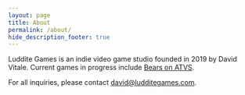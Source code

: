 ```yaml
---
layout: page
title: About
permalink: /about/
hide_description_footer: true
---
```


Luddite Games is an indie video game studio founded in 2019 by David Vitale. Current games in progress include [Bears on ATVS](/bears-on-atvs).

For all inquiries, please contact [david@ludditegames.com](mailto:david@ludditegames.com).
